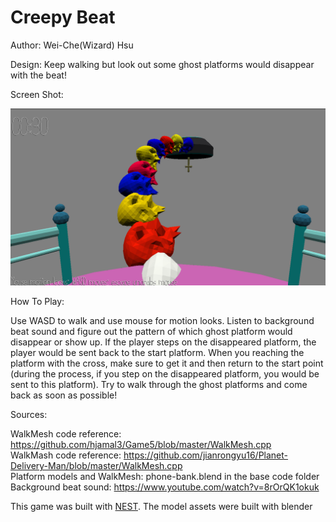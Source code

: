 # Creepy Beat

Author: Wei-Che(Wizard) Hsu

Design: Keep walking but look out some ghost platforms would disappear with the beat!

Screen Shot:

![Screen Shot](screenshot.png)

How To Play:

Use WASD to walk and use mouse for motion looks. Listen to background beat sound and figure out the pattern of which ghost platform would disappear or show up. If the player steps on the disappeared platform, the player would be sent back to the start platform. When you reaching the platform with the cross, make sure to get it and then return to the start point (during the process, if you step on the disappeared platform, you would be sent to this platform). Try to walk through the ghost platforms and come back as soon as possible!

Sources: 

WalkMesh code reference: https://github.com/hjamal3/Game5/blob/master/WalkMesh.cpp \
WalkMash code reference: https://github.com/jianrongyu16/Planet-Delivery-Man/blob/master/WalkMesh.cpp \
Platform models and WalkMesh: phone-bank.blend in the base code folder \
Background beat sound: https://www.youtube.com/watch?v=8rOrQK1okuk 

This game was built with [NEST](NEST.md).
The model assets were built with blender

